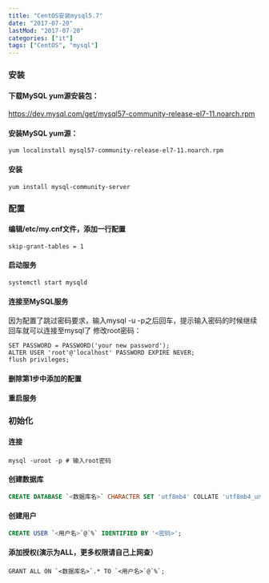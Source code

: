 ```yaml
---
title: "CentOS安装mysql5.7"
date: "2017-07-20"
lastMod: "2017-07-20"
categories: ["it"]
tags: ["CentOS", "mysql"]
---
```


### 安装
#### 下载MySQL yum源安装包：
https://dev.mysql.com/get/mysql57-community-release-el7-11.noarch.rpm

#### 安装MySQL yum源：
```shell
yum localinstall mysql57-community-release-el7-11.noarch.rpm
```

#### 安装
```shell
yum install mysql-community-server
```

### 配置
#### 编辑/etc/my.cnf文件，添加一行配置
```properties
skip-grant-tables = 1
```

#### 启动服务
```shell
systemctl start mysqld
```

#### 连接至MySQL服务
因为配置了跳过密码要求，输入mysql -u -p之后回车，提示输入密码的时候继续回车就可以连接至mysql了
修改root密码：
```shell
SET PASSWORD = PASSWORD('your new password');
ALTER USER 'root'@'localhost' PASSWORD EXPIRE NEVER;
flush privileges;
```

#### 删除第1步中添加的配置
#### 重启服务

### 初始化
#### 连接
```shell
mysql -uroot -p # 输入root密码
```

#### 创建数据库
```sql
CREATE DATABASE `<数据库名>` CHARACTER SET 'utf8mb4' COLLATE 'utf8mb4_unicode_ci';
```

#### 创建用户
```sql
CREATE USER `<用户名>`@`%` IDENTIFIED BY '<密码>';
```

#### 添加授权(演示为ALL，更多权限请自己上网查）
```
GRANT ALL ON `<数据库名>`.* TO `<用户名>`@`%`;
```